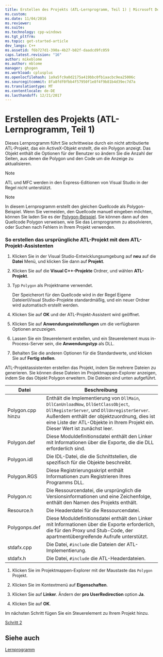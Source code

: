 ```yaml
---
title: Erstellen des Projekts (ATL-Lernprogramm, Teil 1) | Microsoft Docs
ms.custom: 
ms.date: 11/04/2016
ms.reviewer: 
ms.suite: 
ms.technology: cpp-windows
ms.tgt_pltfrm: 
ms.topic: get-started-article
dev_langs: C++
ms.assetid: f6b727d1-390a-4b27-b82f-daadcd9fc059
caps.latest.revision: "16"
author: mikeblome
ms.author: mblome
manager: ghogen
ms.workload: cplusplus
ms.openlocfilehash: 1a9a5fc9a0d2175a419bbc0fb1aacbc9ea25006c
ms.sourcegitcommit: 8fa8fdf0fbb4f57950f1e8f4f9b81b4d39ec7d7a
ms.translationtype: MT
ms.contentlocale: de-DE
ms.lasthandoff: 12/21/2017
---
```

# <a name="creating-the-project-atl-tutorial-part-1"></a>Erstellen des Projekts (ATL-Lernprogramm, Teil 1)
Dieses Lernprogramm führt Sie schrittweise durch ein nicht attributierte ATL-Projekt, das ein ActiveX-Objekt erstellt, die ein Polygon anzeigt. Das Objekt enthält die Optionen für der Benutzer so ändern Sie die Anzahl der Seiten, aus denen die Polygon und den Code um die Anzeige zu aktualisieren.  
  
> [!NOTE]
>  ATL und MFC werden in den Express-Editionen von Visual Studio in der Regel nicht unterstützt.  
  
> [!NOTE]
>  In diesem Lernprogramm erstellt den gleichen Quellcode als Polygon-Beispiel. Wenn Sie vermeiden, den Quellcode manuell eingeben möchten, können Sie laden Sie es der [Polygon-Beispiel](../visual-cpp-samples.md). Sie können dann auf den Quellcode Polygon verweisen, wie Sie das Lernprogramm zu absolvieren, oder Suchen nach Fehlern in Ihrem Projekt verwenden.  
  
### <a name="to-create-the-initial-atl-project-using-the-atl-project-wizard"></a>So erstellen das ursprüngliche ATL-Projekt mit dem ATL-Projekt-Assistenten  
  
1.  Klicken Sie in der Visual Studio-Entwicklungsumgebung auf **neu** auf die **Datei** Menü, und klicken Sie dann auf **Projekt**.  
  
2.  Klicken Sie auf die **Visual C++-Projekte** Ordner, und wählen **ATL-Projekt**.  
  
3.  Typ `Polygon` als Projektname verwendet.  
  
     Der Speicherort für den Quellcode wird in der Regel Eigene Dateien\Visual Studio-Projekte standardmäßig, und ein neuer Ordner wird automatisch erstellt werden.  
  
4.  Klicken Sie auf **OK** und der ATL-Projekt-Assistent wird geöffnet.  
  
5.  Klicken Sie auf **Anwendungseinstellungen** um die verfügbaren Optionen anzuzeigen.  
  
6.  Lassen Sie ein Steuerelement erstellen, und ein Steuerelement muss in-Process-Server sein, die **Anwendungstyp** als DLL.  
  
7.  Behalten Sie die anderen Optionen für die Standardwerte, und klicken Sie auf **Fertig stellen**.  
  
 ATL-Projektassistenten erstellen das Projekt, indem Sie mehrere Dateien zu generieren. Sie können diese Dateien im Projektmappen-Explorer anzeigen, indem Sie das Objekt Polygon erweitern. Die Dateien sind unten aufgeführt.  
  
|Datei|Beschreibung|  
|----------|-----------------|  
|Polygon.cpp hinzu|Enthält die Implementierung von `DllMain`, `DllCanUnloadNow`, `DllGetClassObject`, `DllRegisterServer`, und `DllUnregisterServer`. Außerdem enthält der objektzuordnung, dies ist eine Liste der ATL-Objekte in Ihrem Projekt ein. Dieser Wert ist zunächst leer.|  
|Polygon.def|Diese Moduldefinitionsdatei enthält den Linker mit Informationen über die Exporte, die die DLL erforderlich sind.|  
|Polygon.idl|Die IDL-Datei, die die Schnittstellen, die spezifisch für die Objekte beschreibt.|  
|Polygon.RGS|Diese Registrierungsskript enthält Informationen zum Registrieren Ihres Programms DLL.|  
|Polygon.rc|Die Ressourcendatei, die ursprünglich die Versionsinformationen und eine Zeichenfolge, enthält den Namen des Projekts enthält.|  
|Resource.h|Die Headerdatei für die Ressourcendatei.|  
|Polygonps.def|Diese Moduldefinitionsdatei enthält den Linker mit Informationen über die Exporte erforderlich, die für den Proxy und Stub-Code, der apartmentübergreifende Aufrufe unterstützt.|  
|stdafx.cpp|Die Datei, `#include` die Dateien der ATL-Implementierung.|  
|stdafx.h|Die Datei, `#include` die ATL-Headerdateien.|  
  
1.  Klicken Sie im Projektmappen-Explorer mit der Maustaste das `Polygon` Projekt.  
  
2.  Klicken Sie im Kontextmenü auf **Eigenschaften**.  
  
3.  Klicken Sie auf **Linker**. Ändern der **pro UserRedirection** option **Ja**.  
  
4.  Klicken Sie auf **OK**.  
  
 Im nächsten Schritt fügen Sie ein Steuerelement zu Ihrem Projekt hinzu.  
  
 [Schritt 2](../atl/adding-a-control-atl-tutorial-part-2.md)  
  
## <a name="see-also"></a>Siehe auch  
 [Lernprogramm](../atl/active-template-library-atl-tutorial.md)


